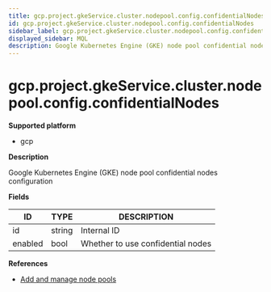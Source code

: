 ```yaml
---
title: gcp.project.gkeService.cluster.nodepool.config.confidentialNodes
id: gcp.project.gkeService.cluster.nodepool.config.confidentialNodes
sidebar_label: gcp.project.gkeService.cluster.nodepool.config.confidentialNodes
displayed_sidebar: MQL
description: Google Kubernetes Engine (GKE) node pool confidential nodes configuration
---
```


# gcp.project.gkeService.cluster.nodepool.config.confidentialNodes

**Supported platform**

- gcp

**Description**

Google Kubernetes Engine (GKE) node pool confidential nodes configuration

**Fields**

| ID      | TYPE   | DESCRIPTION                       |
| ------- | ------ | --------------------------------- |
| id      | string | Internal ID                       |
| enabled | bool   | Whether to use confidential nodes |

**References**

- [Add and manage node pools](https://cloud.google.com/kubernetes-engine/docs/how-to/node-pools)
